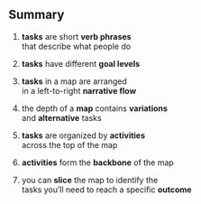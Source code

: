 ## Summary

1. **tasks** are short **verb phrases**  
that describe what people do

1. **tasks** have different **goal levels**

1. **tasks** in a map are arranged  
in a left-to-right **narrative flow**

1. the depth of a **map** contains **variations**  
and **alternative** tasks

1. **tasks** are organized by **activities**  
across the top of the map

1. **activities** form the **backbone** of the map

1. you can **slice** the map to identify the  
tasks you’ll need to reach a specific **outcome**
